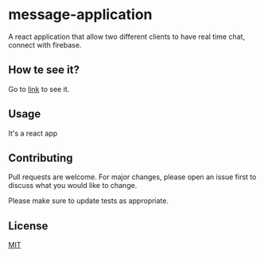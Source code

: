 # message-application
A react application that allow two different clients to have real time chat, connect with firebase.

## How te see it?

Go to [link](https://bernardoaguayoortega.github.io/message-application) to see it.

## Usage
It's a react app

## Contributing
Pull requests are welcome. For major changes, please open an issue first to discuss what you would like to change.

Please make sure to update tests as appropriate.

## License
[MIT](https://choosealicense.com/licenses/mit/)
